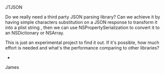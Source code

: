 JTJSON

Do we really need a third party JSON parsing library?
Can we achieve it by having simple characters substitution on a JSON response to transform it into a plist string
, then we can use NSPropertySerialization to convert it to an NSDictionary or NSArray.

This is just an experimental project to find it out. If it's possible, how much effort is needed and what's the performance comparing to other libraries?

-
James
